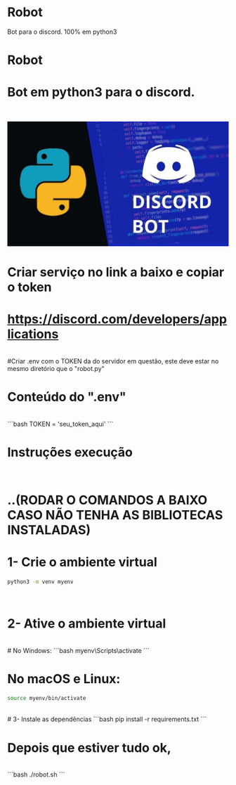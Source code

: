 # Robot
Bot para o discord. 100% em python3


# Robot
# Bot em python3 para o discord.
<br>

![](./img.jpg)


# Criar serviço no link a baixo e copiar o token

# https://discord.com/developers/applications

<br>
#Criar .env com o TOKEN da do servidor em questão, este deve estar no mesmo diretório que o "robot.py"
<br>


# Conteúdo do ".env"
<br>
```bash
TOKEN = 'seu_token_aqui'
```
<br>


# Instruções execução
<br>

# ..(RODAR O COMANDOS A BAIXO CASO NÃO TENHA AS BIBLIOTECAS INSTALADAS)

# 1- Crie o ambiente virtual
```bash
python3 -m venv myenv
```
<br>

# 2- Ative o ambiente virtual
<br>
# No Windows:
```bash
myenv\Scripts\activate
```

# No macOS e Linux:
```bash
source myenv/bin/activate
```

<br>
# 3- Instale as dependências
```bash
pip install -r requirements.txt
```

# Depois que estiver tudo ok,
<br>
```bash
./robot.sh
```





